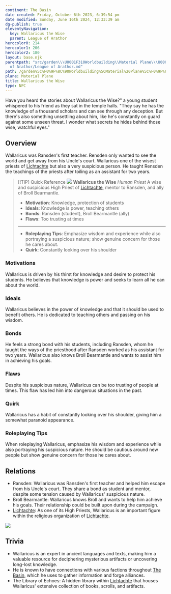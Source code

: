 ```yaml
---
continent: The Basin
date created: Friday, October 6th 2023, 6:39:54 pm
date modified: Sunday, June 16th 2024, 12:33:39 am
dg-publish: true
eleventyNavigation:
  key: Wallaricus the Wise
  parent: League of Arathor
herocolor0: 214
herocolor1: 206
herocolor2: 180
layout: base.njk
parentpath: "src/garden\\\U0001F310Worldbuilding\\Material Plane\\\U0001F3DE️The Basin\\Factions\\League
  of Arathor/League of Arathor.md"
path: /garden%5C%F0%9F%8C%90Worldbuilding%5CMaterial%20Plane%5C%F0%9F%8F%9E%EF%B8%8FThe%20Basin%5CFactions%5CLeague%20of%20Arathor/Wallaricus%20the%20Wise/
plane: Material Plane
title: Wallaricus the Wise
type: NPC
---
```


Have you heard the stories about Wallaricus the Wise?" a young student whispered to his friend as they sat in the temple halls. "They say he has the knowledge of a thousand scholars and can see through any deception. But there's also something unsettling about him, like he's constantly on guard against some unseen threat. I wonder what secrets he hides behind those wise, watchful eyes."

## Overview

Wallaricus was Ransden's first teacher. Rensden only wanted to see the world and get away from his Uncle's court. Wallaricus one of the wisest priests of [Lichtachte](/garden/%F0%9F%8C%90Worldbuilding%5CMaterial%20Plane%5C%F0%9F%8F%9E%EF%B8%8FThe%20Basin%5CRegions%5CLichtachte/Lichtachte) but also a very suspicious person. He taught Rensden the teachings of the priests after toiling as an assistant for two years.

> [!TIP] Quick Reference
> ![](/static/Wallaricus%20the%20Wise.png) 
> **Wallaricus the Wise** _Human Priest_ 
>  A wise and suspicious High Priest of [Lichtachte](/garden/%F0%9F%8C%90Worldbuilding%5CMaterial%20Plane%5C%F0%9F%8F%9E%EF%B8%8FThe%20Basin%5CRegions%5CLichtachte/Lichtachte), mentor to Ransden, and ally of Broll Bearmantle.
>- **Motivation**: Knowledge, protection of students
>- **Ideals**: Knowledge is power, teaching others
>- **Bonds**: Ransden (student), Broll Bearmantle (ally)
>- **Flaws**: Too trusting at times
> ____
>- **Roleplaying Tips**: Emphasize wisdom and experience while also portraying a suspicious nature; show genuine concern for those he cares about.
>-  **Quirk**: Constantly looking over his shoulder

### Motivations

Wallaricus is driven by his thirst for knowledge and desire to protect his students. He believes that knowledge is power and seeks to learn all he can about the world.

### Ideals

Wallaricus believes in the power of knowledge and that it should be used to benefit others. He is dedicated to teaching others and passing on his wisdom.

### Bonds

He feels a strong bond with his students, including Ransden, whom he taught the ways of the priesthood after Ransden worked as his assistant for two years. Wallaricus also knows Broll Bearmantle and wants to assist him in achieving his goals.

### Flaws

Despite his suspicious nature, Wallaricus can be too trusting of people at times. This flaw has led him into dangerous situations in the past.

### Quirk

Wallaricus has a habit of constantly looking over his shoulder, giving him a somewhat paranoid appearance.

### Roleplaying Tips

When roleplaying Wallaricus, emphasize his wisdom and experience while also portraying his suspicious nature. He should be cautious around new people but show genuine concern for those he cares about.

## Relations
- Ransden: Wallaricus was Ransden's first teacher and helped him escape from his Uncle's court. They share a bond as student and mentor, despite some tension caused by Wallaricus' suspicious nature.
- Broll Bearmantle: Wallaricus knows Broll and wants to help him achieve his goals. Their relationship could be built upon during the campaign.
- [Lichtachte](/garden/%F0%9F%8C%90Worldbuilding%5CMaterial%20Plane%5C%F0%9F%8F%9E%EF%B8%8FThe%20Basin%5CRegions%5CLichtachte/Lichtachte): As one of its High Priests, Wallaricus is an important figure within the religious organization of [Lichtachte](/garden/%F0%9F%8C%90Worldbuilding%5CMaterial%20Plane%5C%F0%9F%8F%9E%EF%B8%8FThe%20Basin%5CRegions%5CLichtachte/Lichtachte).

![](/static/Placeholder.png)

## Trivia

- Wallaricus is an expert in ancient languages and texts, making him a valuable resource for deciphering mysterious artifacts or uncovering long-lost knowledge.
- He is known to have connections with various factions throughout [The Basin](/garden/%F0%9F%8C%90Worldbuilding%5CMaterial%20Plane%5C%F0%9F%8F%9E%EF%B8%8FThe%20Basin/The%20Basin), which he uses to gather information and forge alliances.
- The Library of Echoes: A hidden library within [Lichtachte](/garden/%F0%9F%8C%90Worldbuilding%5CMaterial%20Plane%5C%F0%9F%8F%9E%EF%B8%8FThe%20Basin%5CRegions%5CLichtachte/Lichtachte) that houses Wallaricus' extensive collection of books, scrolls, and artifacts.